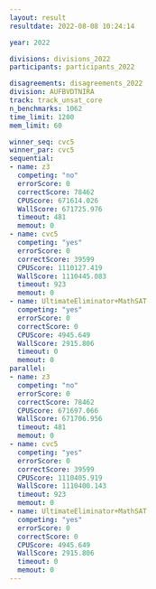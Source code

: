 ```yaml
---
layout: result
resultdate: 2022-08-08 10:24:14

year: 2022

divisions: divisions_2022
participants: participants_2022

disagreements: disagreements_2022
division: AUFBVDTNIRA
track: track_unsat_core
n_benchmarks: 1062
time_limit: 1200
mem_limit: 60

winner_seq: cvc5
winner_par: cvc5
sequential:
- name: z3
  competing: "no"
  errorScore: 0
  correctScore: 78462
  CPUScore: 671614.026
  WallScore: 671725.976
  timeout: 481
  memout: 0
- name: cvc5
  competing: "yes"
  errorScore: 0
  correctScore: 39599
  CPUScore: 1110127.419
  WallScore: 1110445.083
  timeout: 923
  memout: 0
- name: UltimateEliminator+MathSAT
  competing: "yes"
  errorScore: 0
  correctScore: 0
  CPUScore: 4945.649
  WallScore: 2915.806
  timeout: 0
  memout: 0
parallel:
- name: z3
  competing: "no"
  errorScore: 0
  correctScore: 78462
  CPUScore: 671697.066
  WallScore: 671706.956
  timeout: 481
  memout: 0
- name: cvc5
  competing: "yes"
  errorScore: 0
  correctScore: 39599
  CPUScore: 1110405.919
  WallScore: 1110400.143
  timeout: 923
  memout: 0
- name: UltimateEliminator+MathSAT
  competing: "yes"
  errorScore: 0
  correctScore: 0
  CPUScore: 4945.649
  WallScore: 2915.806
  timeout: 0
  memout: 0
---
```

